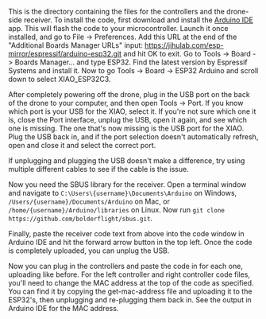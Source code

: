 This is the directory containing the files for the controllers and the drone-side receiver. To install the code, first download and install the [Arduino IDE](https://arduino.cc/en/software) app. This will flash the code to your microcontroller. Launch it once installed, and go to File -> Preferences. Add this URL at the end of the "Additional Boards Manager URLs" input: https://jihulab.com/esp-mirror/espressif/arduino-esp32.git and hit OK to exit. Go to Tools -> Board -> Boards Manager... and type ESP32. Find the latest version by Espressif Systems and install it. Now to go Tools -> Board -> ESP32 Arduino and scroll down to select XIAO_ESP32C3.

After completely powering off the drone, plug in the USB port on the back of the drone to your computer, and then open Tools -> Port. If you know which port is your USB for the XIAO, select it. If you're not sure which one it is, close the Port interface, unplug the USB, open it again, and see which one is missing. The one that's now missing is the USB port for the XIAO. Plug the USB back in, and if the port selection doesn't automatically refresh, open and close it and select the correct port.

If unplugging and plugging the USB doesn't make a difference, try using multiple different cables to see if the cable is the issue.

Now you need the SBUS library for the receiver. Open a terminal window and navigate to `C:\Users\{username}\Documents\Arduino` on Windows, `/Users/{username}/Documents/Arduino` on Mac, or `/home/{username}/Arduino/libraries` on Linux. Now run `git clone https://github.com/bolderflight/sbus.git`.

Finally, paste the receiver code text from above into the code window in Arduino IDE and hit the forward arrow button in the top left. Once the code is completely uploaded, you can unplug the USB.

Now you can plug in the controllers and paste the code in for each one, uploading like before. For the left controller and right controller code files, you'll need to change the MAC address at the top of the code as specified. You can find it by copying the get-mac-address file and uploading it to the ESP32's, then unplugging and re-plugging them back in. See the output in Arduino IDE for the MAC address.
